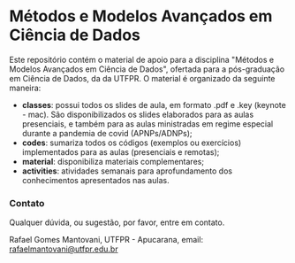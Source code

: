 # Métodos e Modelos Avançados em Ciência de Dados

Este repositório contém o material de apoio para a disciplina "Métodos e Modelos Avançados em Ciência de Dados", ofertada para a pós-graduação em Ciência de Dados, da
da UTFPR. O material é organizado da seguinte maneira:

* **classes**: possui todos os slides de aula, em formato .pdf e .key (keynote - mac). São disponibilizados os slides elaborados para as aulas presenciais, e também para as aulas ministradas em regime especial durante a pandemia de covid (APNPs/ADNPs);
* **codes**: sumariza todos os códigos (exemplos ou exercícios) implementados para as aulas (presenciais e remotas);
* **material**: disponibiliza materiais complementares;
* **activities**: atividades semanais para aprofundamento dos conhecimentos apresentados nas aulas.

### Contato

Qualquer dúvida, ou sugestão, por favor, entre em contato.

Rafael Gomes Mantovani, UTFPR - Apucarana, email: rafaelmantovani@utfpr.edu.br
